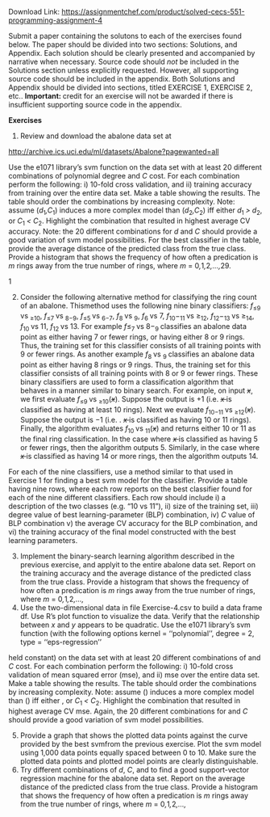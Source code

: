 Download Link: https://assignmentchef.com/product/solved-cecs-551-programming-assignment-4
<br>



<strong> </strong>

Submit a paper containing the solutons to each of the exercises found below. The paper should be divided into two sections: Solutions, and Appendix. Each solution should be clearly presented and accompanied by narrative when necessary. Source code should <em>not </em>be included in the Solutions section unless explicitly requested. However, all supporting source code should be included in the appendix. Both Solutions and Appendix should be divided into sections, titled EXERCISE 1, EXERCISE 2, etc.. <strong>Important: </strong>credit for an exercise will not be awarded if there is insufficient supporting source code in the appendix.

<strong>Exercises</strong>

<ol>

 <li>Review and download the abalone data set at</li>

</ol>

http://archive.ics.uci.edu/ml/datasets/Abalone?pagewanted=all

Use the e1071 library’s svm function on the data set with at least 20 different combinations of polynomial degree and <em>C </em>cost. For each combination perform the following: i) 10-fold cross validation, and ii) training accuracy from training over the entire data set. Make a table showing the results. The table should order the combinations by increasing complexity. Note: assume (<em>d</em><sub>1</sub><em>,C</em><sub>1</sub>) induces a more complex model than (<em>d</em><sub>2</sub><em>,C</em><sub>2</sub>) iff either <em>d</em><sub>1 </sub><em>&gt; d</em><sub>2</sub>, or <em>C</em><sub>1 </sub><em>&lt; C</em><sub>2</sub>. Highlight the combination that resulted in highest average CV accuracy. Note: the 20 different combinations for <em>d </em>and <em>C </em>should provide a good variation of svm model possibilities. For the best classifier in the table, provide the average distance of the predicted class from the true class. Provide a histogram that shows the frequency of how often a predication is <em>m </em>rings away from the true number of rings, where <em>m </em>= 0<em>,</em>1<em>,</em>2<em>,…,</em>29.

1

<ol start="2">

 <li>Consider the following alternative method for classifying the ring count of an abalone. Thismethod uses the following nine binary classifiers: <em>f</em><sub>≤9 </sub>vs <sub>≥10</sub>, <em>f</em><sub>≤7 </sub>vs <sub>8−9</sub>, <em>f</em><sub>≤5 </sub>vs <sub>6−7</sub>, <em>f</em><sub>8 </sub>vs <sub>9</sub>, <em>f</em><sub>6 </sub>vs 7, <em>f</em><sub>10</sub>−<sub>11 </sub>vs ≥<sub>12</sub>, <em>f</em><sub>12</sub>−<sub>13 </sub>vs ≥<sub>14</sub>, <em>f</em><sub>10 </sub>vs 11, <em>f</em><sub>12 </sub>vs 13. For example <em>f</em>≤<sub>7 </sub>vs 8−<sub>9 </sub>classifies an abalone data point as either having 7 or fewer rings, or having either 8 or 9 rings. Thus, the training set for this classifier consists of all training points with 9 or fewer rings. As another example <em>f</em><sub>8 </sub>vs <sub>9 </sub>classifies an abalone data point as either having 8 rings or 9 rings. Thus, the training set for this classifier consists of all training points with 8 or 9 or fewer rings. These binary classifiers are used to form a classification algorithm that behaves in a manner similar to binary search. For example, on input <em><span style="text-decoration: line-through;">x</span></em>, we first evaluate <em>f</em><sub>≤9 </sub>vs <sub>≥10</sub>(<em><span style="text-decoration: line-through;">x</span></em>). Suppose the output is +1 (i.e. <em><span style="text-decoration: line-through;">x </span></em>is classified as having at least 10 rings). Next we evaluate <em>f</em><sub>10−11 </sub>vs <sub>≥12</sub>(<em><span style="text-decoration: line-through;">x</span></em>). Suppose the output is −1 (i.e. . <em><span style="text-decoration: line-through;">x </span></em>is classified as having 10 or 11 rings). Finally, the algorithm evaluates <em>f</em><sub>10 </sub>vs <sub>11</sub>(<em><span style="text-decoration: line-through;">x</span></em>) and returns either 10 or 11 as the final ring classification. In the case where <em><span style="text-decoration: line-through;">x </span></em>is classified as having 5 or fewer rings, then the algorithm outputs 5. Similarly, in the case where <em><span style="text-decoration: line-through;">x </span></em>is classified as having 14 or more rings, then the algorithm outputs 14.</li>

</ol>

For each of the nine classifiers, use a method similar to that used in Exercise 1 for finding a best svm model for the classifier. Provide a table having nine rows, where each row reports on the best classifier found for each of the nine different classifiers. Each row should include i) a description of the two classes (e.g. “10 vs 11”), ii) size of the training set, iii) degree value of best learning-parameter (BLP) combination, iv) <em>C </em>value of BLP combination v) the average CV accuracy for the BLP combination, and vi) the training accuracy of the final model constructed with the best learning parameters.

<ol start="3">

 <li>Implement the binary-search learning algorithm described in the previous exercise, and applyit to the entire abalone data set. Report on the training accuracy and the average distance of the predicted class from the true class. Provide a histogram that shows the frequency of how often a predication is <em>m </em>rings away from the true number of rings, where <em>m </em>= 0<em>,</em>1<em>,</em>2<em>,…,</em></li>

 <li>Use the two-dimensional data in file Exercise-4.csv to build a data frame df. Use R’s plot function to visualize the data. Verify that the relationship between <em>x </em>and <em>y </em>appears to be quadratic. Use the e1071 library’s svm function (with the following options kernel = ‘‘polynomial’’, degree = 2, type = ‘‘eps-regression’’</li>

</ol>

held constant) on the data set with at least 20 different combinations of <em> </em>and <em>C </em>cost. For each combination perform the following: i) 10-fold cross validation of mean squared error (mse), and ii) mse over the entire data set. Make a table showing the results. The table should order the combinations by increasing complexity. Note: assume () induces a more complex model than () iff either , or <em>C</em><sub>1 </sub><em>&lt; C</em><sub>2</sub>. Highlight the combination that resulted in highest average CV mse. Again, the 20 different combinations for <em> </em>and <em>C </em>should provide a good variation of svm model possibilities.

<ol start="5">

 <li>Provide a graph that shows the plotted data points against the curve provided by the best svmfrom the previous exercise. Plot the svm model using 1,000 data points equally spaced between 0 to 10. Make sure the plotted data points and plotted model points are clearly distinguishable.</li>

 <li>Try different combinations of <em>d</em>, <em>C</em>, and to find a good support-vector regression machine for the abalone data set. Report on the average distance of the predicted class from the true class. Provide a histogram that shows the frequency of how often a predication is <em>m </em>rings away from the true number of rings, where <em>m </em>= 0<em>,</em>1<em>,</em>2<em>,…,</em></li>

</ol>


